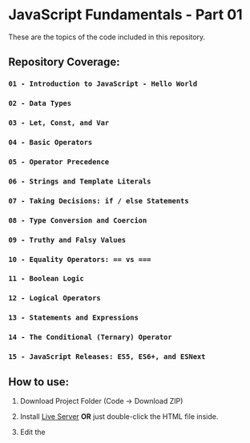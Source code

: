# JavaScript Fundamentals - Part 01

These are the topics of the code included in this repository.

## Repository Coverage:

### `01 - Introduction to JavaScript - Hello World`

### `02 - Data Types`

### `03 - Let, Const, and Var`

### `04 - Basic Operators`

### `05 - Operator Precedence`

### `06 - Strings and Template Literals`

### `07 - Taking Decisions: if / else Statements`

### `08 - Type Conversion and Coercion`

### `09 - Truthy and Falsy Values`

### `10 - Equality Operators: == vs ===`

### `11 - Boolean Logic`

### `12 - Logical Operators`

### `13 - Statements and Expressions`

### `14 - The Conditional (Ternary) Operator`

### `15 - JavaScript Releases: ES5, ES6+, and ESNext`

## How to use:

1. Download Project Folder (Code -> Download ZIP)

2. Install [Live Server](https://www.freecodecamp.org/news/vscode-live-server-auto-refresh-browser/) **OR**  just double-click the HTML file inside.

3. Edit the **<script src="">** part below and put in the file name of the JS file of the lecture.

4. If live server is installed, the page will automatically reload, if not, hit F5 on the HTML page.

5. Check the console tab (F12) for changes.


